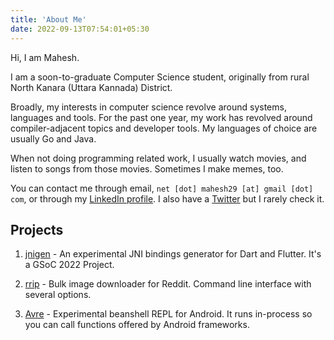 ```yaml
---
title: 'About Me'
date: 2022-09-13T07:54:01+05:30
---
```


Hi, I am Mahesh.

I am a soon-to-graduate Computer Science student, originally from rural North Kanara (Uttara Kannada) District.

Broadly, my interests in computer science revolve around systems, languages and tools. For the past one year, my work has revolved around compiler-adjacent topics and developer tools. My languages of choice are usually Go and Java.

When not doing programming related work, I usually watch movies, and listen to songs from those movies. Sometimes I make memes, too.

You can contact me through email, `net [dot] mahesh29 [at] gmail [dot] com`, or through my [LinkedIn profile](https://www.linkedin.com/in/mahesh-bhaskar-hegde/). I also have a [Twitter](https://twitter.com/never_inline) but I rarely check it.

## Projects
1. [jnigen](https://github.com/dart-lang/jnigen) - An experimental JNI bindings generator for Dart and Flutter. It's a GSoC 2022 Project.

2. [rrip](https://github.com/mahesh-hegde/rrip) - Bulk image downloader for Reddit. Command line interface with several options.

3. [Avre](https://github.com/mahesh-hegde/Avre) - Experimental beanshell REPL for Android. It runs in-process so you can call functions offered by Android frameworks.

